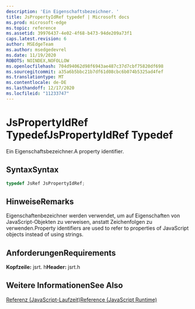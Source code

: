 ```yaml
---
description: 'Ein Eigenschaftsbezeichner. '
title: JsPropertyIdRef typedef | Microsoft docs
ms.prod: microsoft-edge
ms.topic: reference
ms.assetid: 39976437-4e02-4f68-b473-94de209a73f1
caps.latest.revision: 6
author: MSEdgeTeam
ms.author: msedgedevrel
ms.date: 11/19/2020
ROBOTS: NOINDEX,NOFOLLOW
ms.openlocfilehash: 704d94062d98f6943ae487c37d7cbf75820df698
ms.sourcegitcommit: a35a6b5bbc21b7df61d08cbc6b074b5325ad4fef
ms.translationtype: MT
ms.contentlocale: de-DE
ms.lasthandoff: 12/17/2020
ms.locfileid: "11233747"
---
```

# <span data-ttu-id="37299-103">JsPropertyIdRef Typedef</span><span class="sxs-lookup"><span data-stu-id="37299-103">JsPropertyIdRef Typedef</span></span>

<span data-ttu-id="37299-104">Ein Eigenschaftsbezeichner.</span><span class="sxs-lookup"><span data-stu-id="37299-104">A property identifier.</span></span>  
  
## <span data-ttu-id="37299-105">Syntax</span><span class="sxs-lookup"><span data-stu-id="37299-105">Syntax</span></span>  
  
```cpp  
typedef JsRef JsPropertyIdRef;  
```  
  
## <span data-ttu-id="37299-106">Hinweise</span><span class="sxs-lookup"><span data-stu-id="37299-106">Remarks</span></span>  
 <span data-ttu-id="37299-107">Eigenschaftenbezeichner werden verwendet, um auf Eigenschaften von JavaScript-Objekten zu verweisen, anstatt Zeichenfolgen zu verwenden.</span><span class="sxs-lookup"><span data-stu-id="37299-107">Property identifiers are used to refer to properties of JavaScript objects instead of using strings.</span></span>  
  
## <span data-ttu-id="37299-108">Anforderungen</span><span class="sxs-lookup"><span data-stu-id="37299-108">Requirements</span></span>  
 <span data-ttu-id="37299-109">**Kopfzeile:** jsrt. h</span><span class="sxs-lookup"><span data-stu-id="37299-109">**Header:** jsrt.h</span></span>  
  
## <span data-ttu-id="37299-110">Weitere Informationen</span><span class="sxs-lookup"><span data-stu-id="37299-110">See Also</span></span>  
 [<span data-ttu-id="37299-111">Referenz (JavaScript-Laufzeit)</span><span class="sxs-lookup"><span data-stu-id="37299-111">Reference (JavaScript Runtime)</span></span>](../chakra-hosting/reference-javascript-runtime.md)
